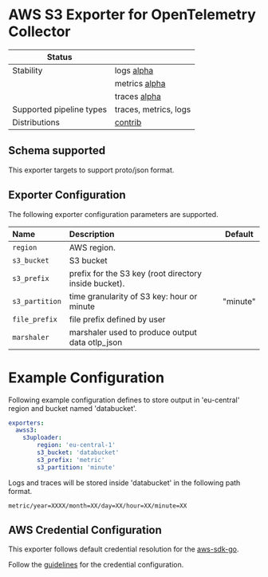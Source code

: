 # AWS S3 Exporter for OpenTelemetry Collector

<!-- status autogenerated section -->
| Status                   |           |
| ------------------------ |-----------|
| Stability                | logs [alpha]   |
|                 | metrics [alpha]   |
|                 | traces [alpha]   |
| Supported pipeline types | traces, metrics, logs   |
| Distributions            | [contrib] |

[alpha]: https://github.com/open-telemetry/opentelemetry-collector#alpha
[contrib]: https://github.com/open-telemetry/opentelemetry-collector-releases/tree/main/distributions/otelcol-contrib
<!-- end autogenerated section -->

## Schema supported
This exporter targets to support proto/json format.

## Exporter Configuration

The following exporter configuration parameters are supported. 

| Name           | Description                                           | Default  |
|:---------------|:------------------------------------------------------|----------|
| `region`       | AWS region.                                           |          |
| `s3_bucket`    | S3 bucket                                             |          |
| `s3_prefix`    | prefix for the S3 key (root directory inside bucket). |          |
| `s3_partition` | time granularity of S3 key: hour or minute            | "minute" |
| `file_prefix`  | file prefix defined by user                           |          |
| `marshaler`    | marshaler used to produce output data otlp_json       |          |

# Example Configuration

Following example configuration defines to store output in 'eu-central' region and bucket named 'databucket'.

```yaml
exporters:
  awss3:
    s3uploader:
        region: 'eu-central-1'
        s3_bucket: 'databucket'
        s3_prefix: 'metric'
        s3_partition: 'minute'
```

Logs and traces will be stored inside 'databucket' in the following path format.

```console
metric/year=XXXX/month=XX/day=XX/hour=XX/minute=XX
```

## AWS Credential Configuration

This exporter follows default credential resolution for the
[aws-sdk-go](https://docs.aws.amazon.com/sdk-for-go/api/index.html).

Follow the [guidelines](https://docs.aws.amazon.com/sdk-for-go/v1/developer-guide/configuring-sdk.html) for the
credential configuration.
